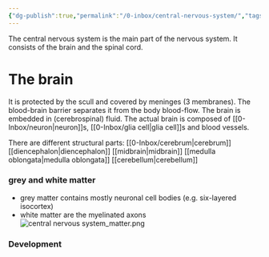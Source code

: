 ```yaml
---
{"dg-publish":true,"permalink":"/0-inbox/central-nervous-system/","tags":["fmb/uni/anatomy"]}
---
```


The central nervous system is the main part of the nervous system. It consists of the brain and the spinal cord.

# The brain
It is protected by the scull and covered by meninges (3 membranes). The blood-brain barrier separates it from the body blood-flow. The brain is embedded in (cerebrospinal) fluid. 
The actual brain is composed of [[0-Inbox/neuron\|neuron]]s, [[0-Inbox/glia cell\|glia cell]]s and blood vessels.

There are different structural parts:
[[0-Inbox/cerebrum\|cerebrum]]
[[diencephalon\|diencephalon]]
[[midbrain\|midbrain]]
[[medulla oblongata\|medulla oblongata]]
[[cerebellum\|cerebellum]]
### grey and white matter
- grey matter contains mostly neuronal cell bodies (e.g. six-layered isocortex)
- white matter are the myelinated axons
![central nervous system_matter.png](/img/user/7-notes/knowledge/images/central%20nervous%20system_matter.png)

### Development
